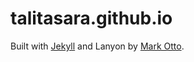 # talitasara.github.io

Built with [Jekyll](http://jekyllrb.com) and Lanyon by [Mark Otto](https://github.com/mdo).
